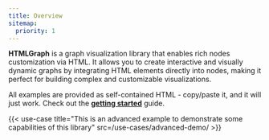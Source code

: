 ```yaml
---
title: Overview
sitemap:
  priority: 1
---
```


**HTMLGraph** is a graph visualization library that enables rich nodes customization via HTML.
It allows you to create interactive and visually dynamic graphs by integrating HTML
elements directly into nodes, making it perfect for building complex and customizable visualizations.

All examples are provided as self-contained HTML - copy/paste it, and it will just work.
Check out the **[getting started](/getting-started)** guide.

{{< use-case title="This is an advanced example to demonstrate some capabilities of this library" src=/use-cases/advanced-demo/ >}}

